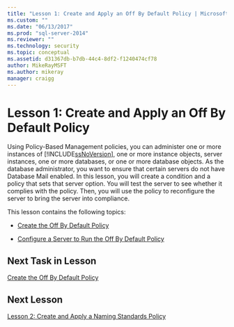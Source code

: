 ```yaml
---
title: "Lesson 1: Create and Apply an Off By Default Policy | Microsoft Docs"
ms.custom: ""
ms.date: "06/13/2017"
ms.prod: "sql-server-2014"
ms.reviewer: ""
ms.technology: security
ms.topic: conceptual
ms.assetid: d31367db-b7db-44c4-8df2-f1240474cf78
author: MikeRayMSFT
ms.author: mikeray
manager: craigg
---
```

# Lesson 1: Create and Apply an Off By Default Policy
  Using Policy-Based Management policies, you can administer one or more instances of [!INCLUDE[ssNoVersion](../../includes/ssnoversion-md.md)], one or more instance objects, server instances, one or more databases, or one or more database objects. As the database administrator, you want to ensure that certain servers do not have Database Mail enabled. In this lesson, you will create a condition and a policy that sets that server option. You will test the server to see whether it complies with the policy. Then, you will use the policy to reconfigure the server to bring the server into compliance.  
  
 This lesson contains the following topics:  
  
-   [Create the Off By Default Policy](lesson-1-1-create-the-off-by-default-policy.md)  
  
-   [Configure a Server to Run the Off By Default Policy](lesson-1-2-configure-a-server-to-run-the-off-by-default-policy.md)  
  
## Next Task in Lesson  
 [Create the Off By Default Policy](lesson-1-1-create-the-off-by-default-policy.md)  
  
## Next Lesson  
 [Lesson 2: Create and Apply a Naming Standards Policy](lesson-2-create-and-apply-a-naming-standards-policy.md)  
  
  
